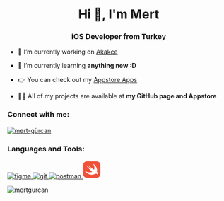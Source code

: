 <h1 align="center">Hi 👋, I'm Mert</h1>
<h3 align="center">iOS Developer from Turkey</h3>

- 🔭 I’m currently working on [Akakce](akakce.com)

- 🌱 I’m currently learning **anything new :D**

- 👉 You can check out my [Appstore Apps](https://apps.apple.com/us/developer/mert-gurcan/id1455793500)

- 👨‍💻 All of my projects are available at **my GitHub page and Appstore**

<h3 align="left">Connect with me:</h3>
<p align="left">
<a href="https://linkedin.com/in/mert-gürcan" target="blank"><img align="center" src="https://raw.githubusercontent.com/rahuldkjain/github-profile-readme-generator/master/src/images/icons/Social/linked-in-alt.svg" alt="mert-gürcan" height="30" width="40" /></a>
</p>

<h3 align="left">Languages and Tools:</h3>
<p align="left"> <a href="https://www.figma.com/" target="_blank" rel="noreferrer"> <img src="https://www.vectorlogo.zone/logos/figma/figma-icon.svg" alt="figma" width="40" height="40"/> </a> <a href="https://git-scm.com/" target="_blank" rel="noreferrer"> <img src="https://www.vectorlogo.zone/logos/git-scm/git-scm-icon.svg" alt="git" width="40" height="40"/> </a> <a href="https://postman.com" target="_blank" rel="noreferrer"> <img src="https://www.vectorlogo.zone/logos/getpostman/getpostman-icon.svg" alt="postman" width="40" height="40"/> </a> <a href="https://developer.apple.com/swift/" target="_blank" rel="noreferrer"> <img src="https://raw.githubusercontent.com/devicons/devicon/master/icons/swift/swift-original.svg" alt="swift" width="40" height="40"/> </a> </p>

<p align="left"> <img src="https://komarev.com/ghpvc/?username=mertgurcan&label=Profile%20views&color=0e75b6&style=flat" alt="mertgurcan" /> </p>
